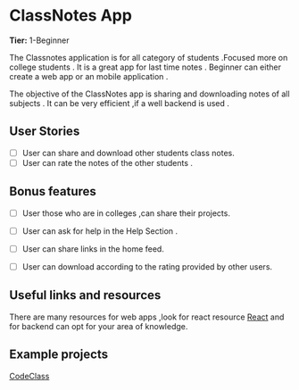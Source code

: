 # ClassNotes App

**Tier:** 1-Beginner

The Classnotes application is for all category of students .Focused 
more on college students . It is a great app for last time notes . 
Beginner can either create a web app or an mobile application .

The objective of the ClassNotes app is sharing and downloading 
notes of all subjects . It can be very efficient ,if a well backend
is used .

## User Stories

-   [ ] User can share and download other students class notes.
-   [ ] User can rate the notes of the other students .

## Bonus features

-   [ ] User those who are in colleges ,can share their projects.
-   [ ] User can ask for help in the Help Section .
-   [ ] User can share links in the home feed.
-   [ ] User can download according to the rating provided by other
        users. 


## Useful links and resources

There are many resources for web apps ,look for react resource [React](https://github.com/suubh/30-Days-Of-React) and for backend
can opt for your area of knowledge.

## Example projects

[CodeClass](https://suubh.github.io/CodeClass/templates/index.html)


